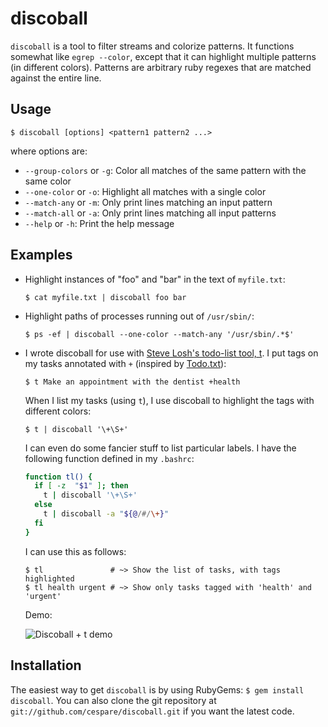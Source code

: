 discoball
=========

`discoball` is a tool to filter streams and colorize patterns. It functions somewhat like `egrep --color`,
except that it can highlight multiple patterns (in different colors). Patterns are arbitrary ruby regexes that
are matched against the entire line.

Usage
-----

    $ discoball [options] <pattern1 pattern2 ...>

where options are:

  * `--group-colors` or `-g`: Color all matches of the same pattern with the same color
  * `--one-color` or `-o`: Highlight all matches with a single color
  * `--match-any` or `-m`: Only print lines matching an input pattern
  * `--match-all` or `-a`: Only print lines matching all input patterns
  * `--help` or `-h`: Print the help message

Examples
--------

  * Highlight instances of "foo" and "bar" in the text of `myfile.txt`:

        $ cat myfile.txt | discoball foo bar

  * Highlight paths of processes running out of `/usr/sbin/`:

        $ ps -ef | discoball --one-color --match-any '/usr/sbin/.*$'

  * I wrote discoball for use with [Steve Losh's todo-list tool, t](https://github.com/sjl/t). I put tags on
    my tasks annotated with `+` (inspired by [Todo.txt](http://todotxt.com/)):

        $ t Make an appointment with the dentist +health

    When I list my tasks (using `t`), I use discoball to highlight the tags with different colors:

        $ t | discoball '\+\S+'

    I can even do some fancier stuff to list particular labels. I have the following function defined in my
    `.bashrc`:

    ``` bash
    function tl() {
      if [ -z  "$1" ]; then
        t | discoball '\+\S+'
      else
        t | discoball -a "${@/#/\+}"
      fi
    }
    ```

    I can use this as follows:

        $ tl               # ~> Show the list of tasks, with tags highlighted
        $ tl health urgent # ~> Show only tasks tagged with 'health' and 'urgent'

    Demo:

    ![Discoball + t demo](http://i.imgur.com/tVQMm.png)

Installation
------------

The easiest way to get `discoball` is by using RubyGems: `$ gem install discoball`. You can also clone the git
repository at `git://github.com/cespare/discoball.git` if you want the latest code.
